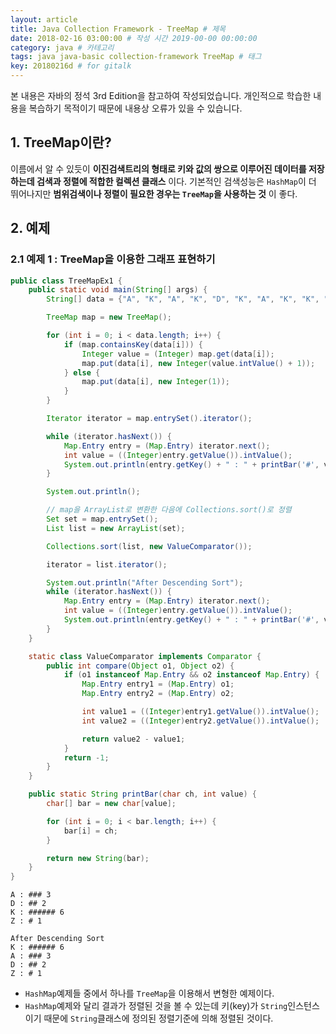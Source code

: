 ```yaml
---
layout: article
title: Java Collection Framework - TreeMap # 제목
date: 2018-02-16 03:00:00 # 작성 시간 2019-00-00 00:00:00
category: java # 카테고리
tags: java java-basic collection-framework TreeMap # 태그
key: 20180216d # for gitalk
---
```


<!--more-->

본 내용은 자바의 정석 3rd Edition을 참고하여 작성되었습니다. 개인적으로 학습한 내용을 복습하기 목적이기 때문에 내용상 오류가 있을 수 있습니다.

## 1. TreeMap이란?

이름에서 알 수 있듯이 **이진검색트리의 형태로 키와 값의 쌍으로 이루어진 데이터를 저장하는데 검색과 정렬에 적합한 컬렉션 클래스** 이다. 기본적인 검색성능은 `HashMap`이 더 뛰어나지만 **범위검색이나 정렬이 필요한 경우는 `TreeMap`을 사용하는 것** 이 좋다.

## 2. 예제

### 2.1 예제 1 : TreeMap을 이용한 그래프 표현하기

```java
public class TreeMapEx1 {
    public static void main(String[] args) {
        String[] data = {"A", "K", "A", "K", "D", "K", "A", "K", "K", "K", "Z", "D"};

        TreeMap map = new TreeMap();

        for (int i = 0; i < data.length; i++) {
            if (map.containsKey(data[i])) {
                Integer value = (Integer) map.get(data[i]);
                map.put(data[i], new Integer(value.intValue() + 1));
            } else {
                map.put(data[i], new Integer(1));
            }
        }

        Iterator iterator = map.entrySet().iterator();

        while (iterator.hasNext()) {
            Map.Entry entry = (Map.Entry) iterator.next();
            int value = ((Integer)entry.getValue()).intValue();
            System.out.println(entry.getKey() + " : " + printBar('#', value) + " " + value);
        }

        System.out.println();

        // map을 ArrayList로 변환한 다음에 Collections.sort()로 정렬
        Set set = map.entrySet();
        List list = new ArrayList(set);

        Collections.sort(list, new ValueComparator());

        iterator = list.iterator();

        System.out.println("After Descending Sort");
        while (iterator.hasNext()) {
            Map.Entry entry = (Map.Entry) iterator.next();
            int value = ((Integer)entry.getValue()).intValue();
            System.out.println(entry.getKey() + " : " + printBar('#', value) + " " + value);
        }
    }

    static class ValueComparator implements Comparator {
        public int compare(Object o1, Object o2) {
            if (o1 instanceof Map.Entry && o2 instanceof Map.Entry) {
                Map.Entry entry1 = (Map.Entry) o1;
                Map.Entry entry2 = (Map.Entry) o2;

                int value1 = ((Integer)entry1.getValue()).intValue();
                int value2 = ((Integer)entry2.getValue()).intValue();

                return value2 - value1;
            }
            return -1;
        }
    }

    public static String printBar(char ch, int value) {
        char[] bar = new char[value];

        for (int i = 0; i < bar.length; i++) {
            bar[i] = ch;
        }

        return new String(bar);
    }
}
```

```console
A : ### 3
D : ## 2
K : ###### 6
Z : # 1

After Descending Sort
K : ###### 6
A : ### 3
D : ## 2
Z : # 1
```

- `HashMap`예제들 중에서 하나를 `TreeMap`을 이용해서 변형한 예제이다.
- `HashMap`예제와 달리 결과가 정렬된 것을 볼 수 있는데 키(key)가 `String`인스턴스이기 때문에 `String`클래스에 정의된 정렬기준에 의해 정렬된 것이다.
